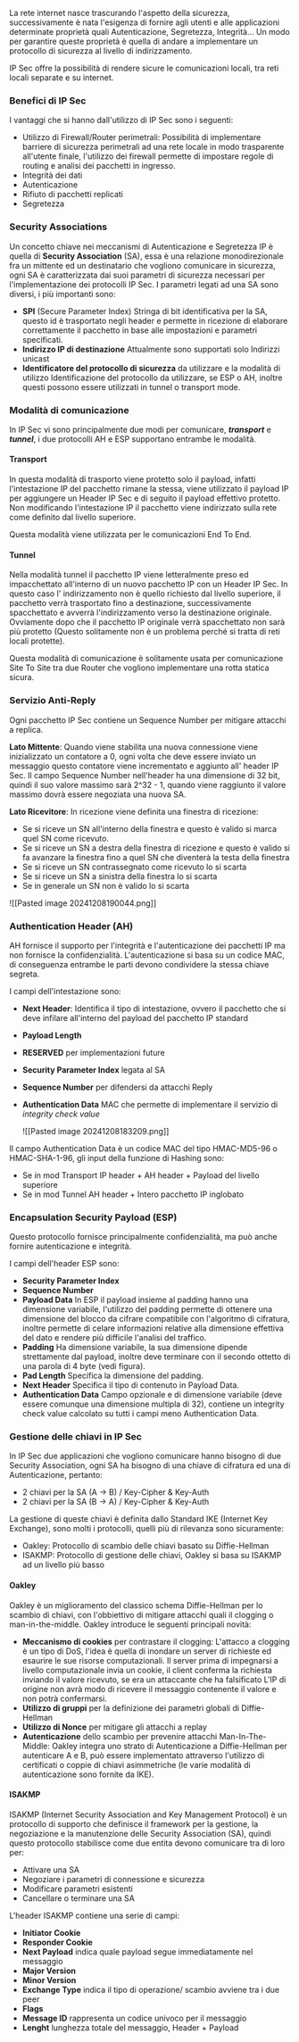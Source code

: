 La rete internet nasce trascurando l'aspetto della sicurezza, successivamente è nata l'esigenza di fornire agli utenti e alle applicazioni determinate proprietà quali Autenticazione, Segretezza, Integrità... Un modo per garantire queste proprietà è quella di andare a implementare un protocollo di sicurezza al livello di indirizzamento.

IP Sec offre la possibilità di rendere sicure le comunicazioni locali, tra reti locali separate e su internet.

### Benefici di IP Sec
I vantaggi che si hanno dall'utilizzo di IP Sec sono i seguenti:
- Utilizzo di Firewall/Router perimetrali: Possibilità di implementare barriere di sicurezza perimetrali ad una rete locale in modo trasparente all'utente finale, l'utilizzo dei firewall permette di impostare regole di routing e analisi dei pacchetti in ingresso.
- Integrità dei dati
- Autenticazione
- Rifiuto di pacchetti replicati
- Segretezza


### Security Associations
Un concetto chiave nei meccanismi di Autenticazione e Segretezza IP è quella di **Security Association** (SA), essa è una relazione monodirezionale fra un mittente ed un destinatario che vogliono comunicare in sicurezza, ogni SA è caratterizzata dai suoi parametri di sicurezza necessari per l'implementazione dei protocolli IP Sec. I parametri legati ad una SA sono diversi, i più importanti sono:
- **SPI** (Secure Parameter Index)
	Stringa di bit identificativa per la SA, questo id è trasportato negli header e permette in ricezione di elaborare correttamente il pacchetto in base alle impostazioni e parametri specificati.
- **Indirizzo IP di destinazione**
	Attualmente sono supportati solo Indirizzi unicast
- **Identificatore del protocollo di sicurezza** da utilizzare e la modalità di utilizzo
	Identificazione del protocollo da utilizzare, se ESP o AH, inoltre questi possono essere utilizzati in tunnel o transport mode.

### Modalità di comunicazione
In IP Sec vi sono principalmente due modi per comunicare, ***transport*** e ***tunnel***, i due protocolli AH e ESP supportano entrambe le modalità.

#### Transport
In questa modalità di trasporto viene protetto solo il payload, infatti l'intestazione IP del pacchetto rimane la stessa, viene utilizzato il payload IP per aggiungere un Header IP Sec e di seguito il payload effettivo protetto.
Non modificando l'intestazione IP il pacchetto viene indirizzato sulla rete come definito dal livello superiore.

Questa modalità viene utilizzata per le comunicazioni End To End.
#### Tunnel
Nella modalità tunnel il pacchetto IP viene letteralmente preso ed impacchettato all'interno di un nuovo pacchetto IP con un Header IP Sec.
In questo caso l' indirizzamento non è quello richiesto dal livello superiore, il pacchetto verrà trasportato fino a destinazione, successivamente spacchettato e avverrà l'indirizzamento verso la destinazione originale. Ovviamente dopo che il pacchetto IP originale verrà spacchettato non sarà più protetto (Questo solitamente non è un problema perché si tratta di reti locali protette).

Questa modalità di comunicazione è solitamente usata per comunicazione Site To Site tra due Router che vogliono implementare una rotta statica sicura.

### Servizio Anti-Reply

Ogni pacchetto IP Sec contiene un Sequence Number per mitigare attacchi a replica.

**Lato Mittente**:
Quando viene stabilita una nuova connessione viene inizializzato un contatore a 0, ogni volta che deve essere inviato un messaggio questo contatore viene incrementato e aggiunto all' header IP Sec. Il campo Sequence Number nell'header ha una dimensione di 32 bit, quindi il suo valore massimo sarà 2^32 - 1, quando viene raggiunto il valore massimo dovrà essere negoziata una nuova SA.

**Lato Ricevitore**:
In ricezione viene definita una finestra di ricezione:
- Se si riceve un SN all'interno della finestra e questo è valido si marca quel SN come ricevuto.
- Se si riceve un SN a destra della finestra di ricezione e questo è valido si fa avanzare la finestra fino a quel SN che diventerà la testa della finestra
- Se si riceve un SN contrassegnato come ricevuto lo si scarta
- Se si riceve un SN a sinistra della finestra lo si scarta
- Se in generale un SN non è valido lo si scarta

![[Pasted image 20241208190044.png]]


### Authentication Header (AH) 
AH fornisce il supporto per l'integrità e l'autenticazione dei pacchetti IP ma non fornisce la confidenzialità.
L'autenticazione si basa su un codice MAC, di conseguenza entrambe le parti devono condividere la stessa chiave segreta.

I campi dell'intestazione sono:
- **Next Header**: Identifica il tipo di intestazione, ovvero il pacchetto che si deve infilare all'interno del payload del pacchetto IP standard
- **Payload Length** 
- **RESERVED** per implementazioni future
- **Security Parameter Index** legata al SA
- **Sequence Number** per difendersi da attacchi Reply
- **Authentication Data** MAC che permette di implementare il servizio di *integrity check value*

	![[Pasted image 20241208183209.png]]

Il campo Authentication Data è un codice MAC del tipo HMAC-MD5-96 o HMAC-SHA-1-96, gli input della funzione di Hashing sono:
- Se in mod Transport IP header + AH header + Payload del livello superiore
- Se in mod Tunnel AH header + Intero pacchetto IP inglobato
### Encapsulation Security Payload (ESP) 

Questo protocollo fornisce principalmente confidenzialità, ma può anche fornire autenticazione e integrità.

I campi dell'header ESP sono:
- **Security Parameter Index**
- **Sequence Number**
- **Payload Data** In ESP il payload insieme al padding hanno una dimensione variabile, l'utilizzo del padding permette di ottenere una dimensione del blocco da cifrare compatibile con l'algoritmo di cifratura, inoltre permette di celare informazioni relative alla dimensione effettiva del dato e rendere più difficile l'analisi del traffico.
- **Padding** Ha dimensione variabile, la sua dimensione dipende strettamente dal payload, inoltre deve terminare con il secondo ottetto di una parola di 4 byte (vedi figura).
- **Pad Length** Specifica la dimensione del padding.
- **Next Header** Specifica il tipo di contenuto in Payload Data.
- **Authentication Data** Campo opzionale e di dimensione variabile (deve essere comunque una dimensione multipla di 32), contiene un integrity check value calcolato su tutti i campi meno Authentication Data.



### Gestione delle chiavi in IP Sec
In IP Sec due applicazioni che vogliono comunicare hanno bisogno di due Security Association, ogni SA ha bisogno di una chiave di cifratura ed una di Autenticazione, pertanto:
- 2 chiavi per la SA (A -> B) / Key-Cipher & Key-Auth
- 2 chiavi per la SA (B -> A) / Key-Cipher & Key-Auth

La gestione di queste chiavi è definita dallo Standard IKE (Internet Key Exchange), sono molti i protocolli, quelli più di rilevanza sono sicuramente:
- Oakley: Protocollo di scambio delle chiavi basato su Diffie-Hellman
- ISAKMP: Protocollo di gestione delle chiavi, Oakley si basa su ISAKMP ad un livello più basso


#### Oakley
Oakley è un miglioramento del classico schema Diffie-Hellman per lo scambio di chiavi, con l'obbiettivo di mitigare attacchi quali il clogging o man-in-the-middle. Oakley introduce le seguenti principali novità:
- **Meccanismo di cookies** per contrastare il clogging:
	L'attacco a clogging è un tipo di DoS, l'idea è quella di inondare un server di richieste ed esaurire le sue risorse computazionali.
	Il server prima di impegnarsi a livello computazionale invia un cookie, il client conferma la richiesta inviando il valore ricevuto, se era un attaccante che ha falsificato L'IP di origine non avrà modo di ricevere il messaggio contenente il valore e non potrà confermarsi.
- **Utilizzo di gruppi** per la definizione dei parametri globali di Diffie-Hellman
- **Utilizzo di Nonce** per mitigare gli attacchi a replay
- **Autenticazione** dello scambio per prevenire attacchi Man-In-The-Middle:
	Oakley integra uno strato di Autenticazione a Diffie-Hellman per autenticare A e B, può essere implementato attraverso l'utilizzo di certificati o coppie di chiavi asimmetriche (le varie modalità di autenticazione sono fornite da IKE).


#### ISAKMP
ISAKMP (Internet Security Association and Key Management Protocol) è un protocollo di supporto che definisce il framework per la gestione, la negoziazione e la manutenzione delle Security Association (SA), quindi questo protocollo stabilisce come due entita devono comunicare tra di loro per:
- Attivare una SA
- Negoziare i parametri di connessione e sicurezza
- Modificare parametri esistenti
- Cancellare o terminare una SA

L'header ISAKMP contiene una serie di campi:
- **Initiator Cookie**
- **Responder Cookie**
- **Next Payload** indica quale payload segue immediatamente nel messaggio
- **Major Version**
- **Minor Version**
- **Exchange Type** indica il tipo di operazione/ scambio avviene tra i due peer
- **Flags**
- **Message ID** rappresenta un codice univoco per il messaggio
- **Lenght** lunghezza totale del messaggio, Header + Payload